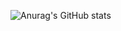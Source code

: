 ![Anurag's GitHub stats](https://github-readme-stats.vercel.app/api?username=neon4icks44=anuraghazra&hide=contribs,prs)
